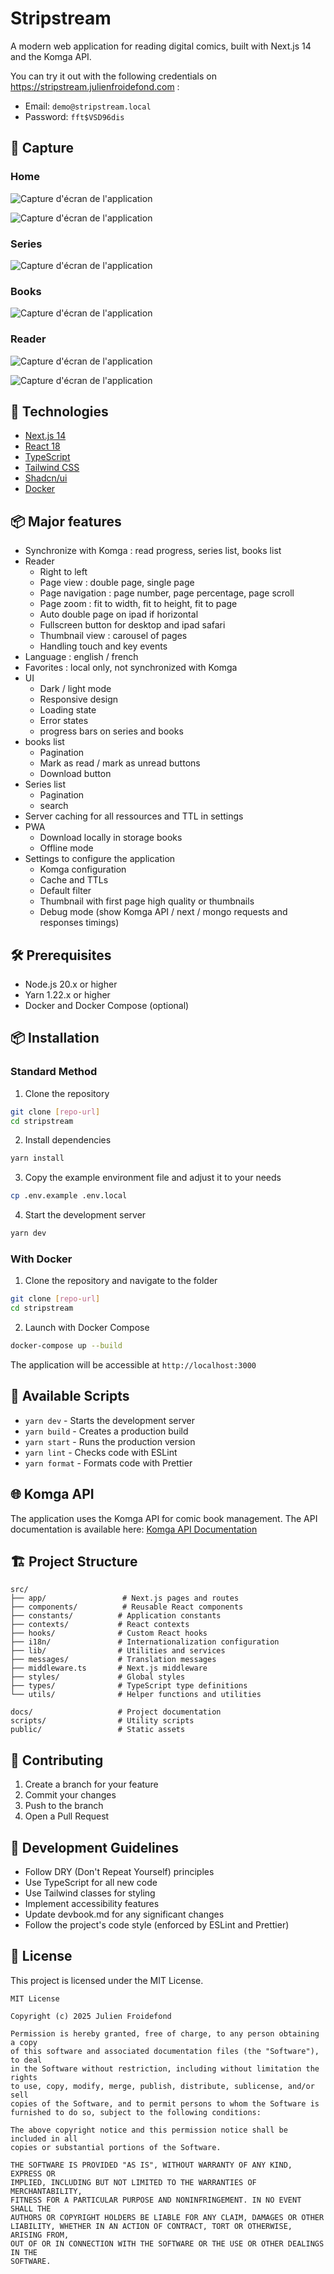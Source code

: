 # Stripstream

A modern web application for reading digital comics, built with Next.js 14 and the Komga API.

You can try it out with the following credentials on https://stripstream.julienfroidefond.com :

- Email: `demo@stripstream.local`
- Password: `fft$VSD96dis`

## 📸 Capture

### Home

![Capture d'écran de l'application](./docs/images/home.png)

![Capture d'écran de l'application](./docs/images/nav.png)

### Series

![Capture d'écran de l'application](./docs/images/series%20list.png)

### Books

![Capture d'écran de l'application](./docs/images/books%20list.png)

### Reader

![Capture d'écran de l'application](./docs/images/reader%20double%20page.png)

![Capture d'écran de l'application](./docs/images/reader%20nav.png)

## 🚀 Technologies

- [Next.js 14](https://nextjs.org/)
- [React 18](https://reactjs.org/)
- [TypeScript](https://www.typescriptlang.org/)
- [Tailwind CSS](https://tailwindcss.com/)
- [Shadcn/ui](https://ui.shadcn.com/)
- [Docker](https://www.docker.com/)

## 📦 Major features

- Synchronize with Komga : read progress, series list, books list
- Reader
  - Right to left
  - Page view : double page, single page
  - Page navigation : page number, page percentage, page scroll
  - Page zoom : fit to width, fit to height, fit to page
  - Auto double page on ipad if horizontal
  - Fullscreen button for desktop and ipad safari
  - Thumbnail view : carousel of pages
  - Handling touch and key events
- Language : english / french
- Favorites : local only, not synchronized with Komga
- UI
  - Dark / light mode
  - Responsive design
  - Loading state
  - Error states
  - progress bars on series and books
- books list
  - Pagination
  - Mark as read / mark as unread buttons
  - Download button
- Series list
  - Pagination
  - search
- Server caching for all ressources and TTL in settings
- PWA
  - Download locally in storage books
  - Offline mode
- Settings to configure the application
  - Komga configuration
  - Cache and TTLs
  - Default filter
  - Thumbnail with first page high quality or thumbnails
  - Debug mode (show Komga API / next / mongo requests and responses timings)

## 🛠 Prerequisites

- Node.js 20.x or higher
- Yarn 1.22.x or higher
- Docker and Docker Compose (optional)

## 📦 Installation

### Standard Method

1. Clone the repository

```bash
git clone [repo-url]
cd stripstream
```

2. Install dependencies

```bash
yarn install
```

3. Copy the example environment file and adjust it to your needs

```bash
cp .env.example .env.local
```

4. Start the development server

```bash
yarn dev
```

### With Docker

1. Clone the repository and navigate to the folder

```bash
git clone [repo-url]
cd stripstream
```

2. Launch with Docker Compose

```bash
docker-compose up --build
```

The application will be accessible at `http://localhost:3000`

## 🔧 Available Scripts

- `yarn dev` - Starts the development server
- `yarn build` - Creates a production build
- `yarn start` - Runs the production version
- `yarn lint` - Checks code with ESLint
- `yarn format` - Formats code with Prettier

## 🌐 Komga API

The application uses the Komga API for comic book management. The API documentation is available here:
[Komga API Documentation](https://cloud.julienfroidefond.com/swagger-ui/index.html#/)

## 🏗 Project Structure

```
src/
├── app/                 # Next.js pages and routes
├── components/          # Reusable React components
├── constants/          # Application constants
├── contexts/           # React contexts
├── hooks/              # Custom React hooks
├── i18n/               # Internationalization configuration
├── lib/                # Utilities and services
├── messages/           # Translation messages
├── middleware.ts       # Next.js middleware
├── styles/             # Global styles
├── types/              # TypeScript type definitions
└── utils/              # Helper functions and utilities

docs/                   # Project documentation
scripts/                # Utility scripts
public/                 # Static assets
```

## 🤝 Contributing

1. Create a branch for your feature
2. Commit your changes
3. Push to the branch
4. Open a Pull Request

## 📝 Development Guidelines

- Follow DRY (Don't Repeat Yourself) principles
- Use TypeScript for all new code
- Use Tailwind classes for styling
- Implement accessibility features
- Update devbook.md for any significant changes
- Follow the project's code style (enforced by ESLint and Prettier)

## 📄 License

This project is licensed under the MIT License.

```text
MIT License

Copyright (c) 2025 Julien Froidefond

Permission is hereby granted, free of charge, to any person obtaining a copy
of this software and associated documentation files (the "Software"), to deal
in the Software without restriction, including without limitation the rights
to use, copy, modify, merge, publish, distribute, sublicense, and/or sell
copies of the Software, and to permit persons to whom the Software is
furnished to do so, subject to the following conditions:

The above copyright notice and this permission notice shall be included in all
copies or substantial portions of the Software.

THE SOFTWARE IS PROVIDED "AS IS", WITHOUT WARRANTY OF ANY KIND, EXPRESS OR
IMPLIED, INCLUDING BUT NOT LIMITED TO THE WARRANTIES OF MERCHANTABILITY,
FITNESS FOR A PARTICULAR PURPOSE AND NONINFRINGEMENT. IN NO EVENT SHALL THE
AUTHORS OR COPYRIGHT HOLDERS BE LIABLE FOR ANY CLAIM, DAMAGES OR OTHER
LIABILITY, WHETHER IN AN ACTION OF CONTRACT, TORT OR OTHERWISE, ARISING FROM,
OUT OF OR IN CONNECTION WITH THE SOFTWARE OR THE USE OR OTHER DEALINGS IN THE
SOFTWARE.
```
